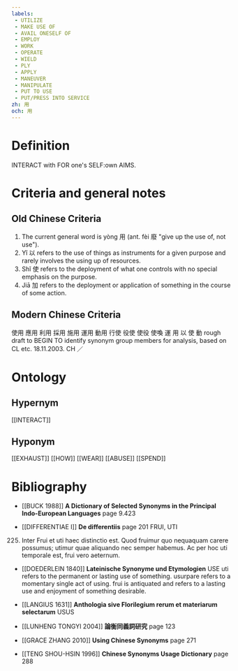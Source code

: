 ```yaml
---
labels: 
 - UTILIZE
 - MAKE USE OF
 - AVAIL ONESELF OF
 - EMPLOY
 - WORK
 - OPERATE
 - WIELD
 - PLY
 - APPLY
 - MANEUVER
 - MANIPULATE
 - PUT TO USE
 - PUT/PRESS INTO SERVICE
zh: 用
och: 用
---
```


# Definition
INTERACT with FOR one's SELF:own AIMS.
# Criteria and general notes
## Old Chinese Criteria
1. The current general word is yòng 用 (ant. fèi 廢 "give up the use of, not use").
2. Yǐ 以 refers to the use of things as instruments for a given purpose and rarely involves the using up of resources.
3. Shǐ 使 refers to the deployment of what one controls with no special emphasis on the purpose.
4. Jiā 加 refers to the deployment or application of something in the course of some action.
## Modern Chinese Criteria
使用
應用
利用
採用
施用
運用
動用
行使
役使
使役
使喚
運
用
以
使
動
rough draft to BEGIN TO identify synonym group members for analysis, based on CL etc. 18.11.2003. CH ／
# Ontology

## Hypernym
[[INTERACT]]
## Hyponym
[[EXHAUST]]
[[HOW]]
[[WEAR]]
[[ABUSE]]
[[SPEND]]
# Bibliography
- [[BUCK 1988]]
**A Dictionary of Selected Synonyms in the Principal Indo-European Languages** page 9.423

- [[DIFFERENTIAE I]]
**De differentiis** page 201
FRUI, UTI
225. Inter Frui et uti haec distinctio est. Quod fruimur quo nequaquam carere possumus; utimur quae aliquando nec semper habemus. Ac per hoc uti temporale est, frui vero aeternum.
- [[DOEDERLEIN 1840]]
**Lateinische Synonyme und Etymologien** 
USE
uti refers to the permanent or lasting use of something.
usurpare refers to a momentary single act of using.
frui is antiquated and refers to a lasting use and enjoyment of something desirable.
- [[LANGIUS 1631]]
**Anthologia sive Florilegium rerum et materiarum selectarum** 
USUS
- [[LUNHENG TONGYI 2004]]
**論衡同義詞研究** page 123

- [[GRACE ZHANG 2010]]
**Using Chinese Synonyms** page 271

- [[TENG SHOU-HSIN 1996]]
**Chinese Synonyms Usage Dictionary** page 288

